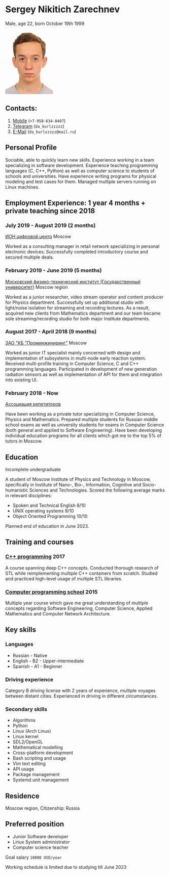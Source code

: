 <!-- translation start -->
# Sergey Nikitich Zarechnev

Male, age 22, born October 19th 1999
<!-- translation end -->

![Photo](face.jpeg)

<!-- translation start -->
## Contacts:
<!-- translation end -->

1. [Mobile](tel:+7-958-634-0407) (`+7-958-634-0407`)
2. [Telegram](https://t.me/da_kurlzzzzz) (`da_kurlzzzzz`)
3. [E-Mail](mailto:da_kurlzzzzz@mail.ru) (`da_kurlzzzzz@mail.ru`)

<!-- translation start -->
## Personal Profile

Sociable, able to quickly learn new skills. Experience working in a team specializing in software development. Experience teaching programming languages (C, C++, Python) as well as computer science to students of schools and universities. Have experience writing programs for physical modeling and test cases for them. Managed multiple servers running on Linux machines.

## Employment Experience: 1 year 4 months + private teaching since 2018

### July 2019 - August 2019 (2 months)
<!-- translation end -->

[ИОН цифровой центр](https://ноу-хау.рф/) Moscow

<!-- translation start -->
Worked as a consulting manager in retail network specializing in personal electronic devices. Successfully completed introductory course and secured multiple deals.

### February 2019 - June 2019 (5 months)
<!-- translation end -->

[Московский физико-технический институт (Государственный университет)](https://mipt.ru) Moscow region

<!-- translation start -->
Worked as a junior researcher, video stream operator and content producer for Physics department. Successfully set up additional studio with light/noise isolation for streaming and recording lectures. As a result, acquired new clients from Mathematics department and our team became sole streaming/recording studio for both major Institute departments.

### August 2017 - April 2018 (9 months)
<!-- translation end -->

[ЗАО "КБ "Проминжиниринг"](https://www.tpstrogino.ru/residents/84) Moscow

<!-- translation start -->
Worked as junior IT specialist mainly concerned with design and implementation of subsystems in multi-node early reaction system. Received multi-profile training in Computer Science, C and C++ programming languages. Participated in development of new generation radiation sensors as well as implementation of API for them and integration into existing UI.

### February 2018 - Now
<!-- translation end -->

[Ассоциация репетиторов](https://repetit.ru)

<!-- translation start -->
Have been working as a private tutor specializing in Computer Science, Physics and Mathematics. Prepared multiple students for Russian middle school exams as well as university students for exams in Computer Science (both general and applied to Software Engineering). Have been developing individual education programs for all clients which got me to the top 5% of tutors in Moscow.

## Education

Incomplete undergraduate

A student of Moscow Institute of Physics and Technology in Moscow, specifically in Institute of Nano-, Bio-, Information, Cognitive and Socio-humanistic Sciences and Technologies. Scored the following average marks in relevant disciplines:

* Spoken and Technical English 8/10
* UNIX operating systems 9/10
* Object Oriented Programming 10/10

Planned end of education in June 2023.

## Training and courses
<!-- translation end -->

### [C++ programming](https://www.specialist.ru) 2017

<!-- translation start -->
A course spanning deep C++ concepts. Conducted thorough research of STL while reimplementing multiple C++ containers from scratch. Studied and practiced high-level usage of multiple STL libraries.
<!-- translation end -->

### [Computer programming school](https://sf.misis.ru/abitur/pre-university-training/programmers-school) 2015

<!-- translation start -->
Multiple year course which gave me great understanding of multiple concepts regarding Software Engineering, Computer Science, Applied Mathematics and Computer Network Architecture.

## Key skills

### Languages

* Russian - Native
* English - B2 - Upper-intermediate
* Spanish - A1 - Beginner

### Driving experience

Category B driving license with 2 years of experience, multiple voyages between distant cities. Experienced in driving in different circumstances.

### Secondary skills
<!-- translation end -->

* Algorithms
* Python
* Linux (Arch Linux)
* Linux kernel
* SDL2/OpenGL
* Mathematical modelling
* Cross-platform development
* Bash scripting and usage
* Vim text editing
* API usage
* Package management
* Systemd unit management

<!-- translation start -->
## Residence

Moscow region, Citizenship: Russia

## Preferred position

* Junior Software developer
* Linux System administrator
* Computer science teacher

Goal salary `10000 USD/year`

Working schedule is limited due to studying till June 2023
<!-- translation end -->

<!-- vim:set tw=78: -->
